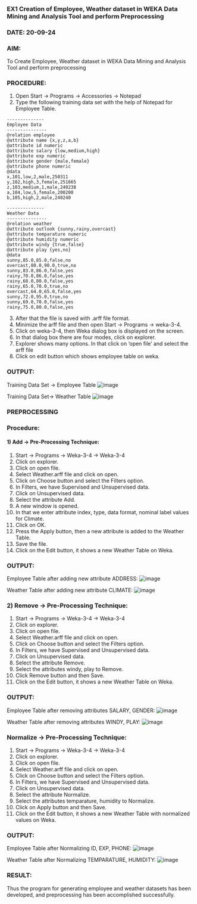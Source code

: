 ### EX1 Creation of Employee, Weather dataset in WEKA Data Mining and Analysis Tool and perform Preprocessing
### DATE: 20-09-24
### AIM: 
  To Create Employee, Weather dataset in WEKA Data Mining and Analysis Tool and perform preprocessing
### PROCEDURE: 
1) Open Start -> Programs -> Accessories -> Notepad
2) Type the following training data set with the help of Notepad for Employee Table.

```
--------------
Employee Data
---------------
@relation employee
@attribute name {x,y,z,a,b}
@attribute id numeric
@attribute salary {low,medium,high}
@attribute exp numeric
@attribute gender {male,female}
@attribute phone numeric
@data
x,101,low,2,male,250311
y,102,high,3,female,251665
z,103,medium,1,male,240238
a,104,low,5,female,200200
b,105,high,2,male,240240

--------------
Weather Data
---------------
@relation weather
@attribute outlook {sunny,rainy,overcast}
@attribute temparature numeric
@attribute humidity numeric
@attribute windy {true,false}
@attribute play {yes,no}
@data
sunny,85.0,85.0,false,no
overcast,80.0,90.0,true,no
sunny,83.0,86.0,false,yes
rainy,70.0,86.0,false,yes
rainy,68.0,80.0,false,yes
rainy,65.0,70.0,true,no
overcast,64.0,65.0,false,yes
sunny,72.0,95.0,true,no
sunny,69.0,70.0,false,yes
rainy,75.0,80.0,false,yes
```
3) After that the file is saved with .arff file format.
4) Minimize the arff file and then open Start -> Programs -> weka-3-4.
5) Click on weka-3-4, then Weka dialog box is displayed on the screen.
6) In that dialog box there are four modes, click on explorer.
7) Explorer shows many options. In that click on ‘open file’ and select the arff file
8) Click on edit button which shows employee table on weka.

### OUTPUT:

Training Data Set -> Employee Table
![image](https://github.com/user-attachments/assets/4ce38e16-a3f9-4119-be40-016c05452f4b)

Training Data Set-> Weather Table
![image](https://github.com/user-attachments/assets/30f14da4-d545-4f34-93a1-737ff4764f07)

### PREPROCESSING
### Procedure:
#### 1) Add -> Pre-Processing Technique:
1) Start -> Programs -> Weka-3-4 -> Weka-3-4
2) Click on explorer.
3) Click on open file.
4) Select Weather.arff file and click on open.
5) Click on Choose button and select the Filters option.
6) In Filters, we have Supervised and Unsupervised data.
7) Click on Unsupervised data.
8) Select the attribute Add.
9) A new window is opened.
10) In that we enter attribute index, type, data format, nominal label values for Climate.
11) Click on OK.
12) Press the Apply button, then a new attribute is added to the Weather Table.
13) Save the file.
14) Click on the Edit button, it shows a new Weather Table on Weka.

### OUTPUT:
Employee Table after adding new attribute ADDRESS:
![image](https://github.com/user-attachments/assets/1187689f-a412-4177-8b6d-adcee1960b2b)

Weather Table after adding new attribute CLIMATE:
![image](https://github.com/user-attachments/assets/fe25505c-97db-4437-8fb5-db21a956b93b)





### 2) Remove -> Pre-Processing Technique:

1) Start -> Programs -> Weka-3-4 -> Weka-3-4
2) Click on explorer.
3) Click on open file.
4) Select Weather.arff file and click on open.
5) Click on Choose button and select the Filters option.
6) In Filters, we have Supervised and Unsupervised data.
7) Click on Unsupervised data.
8) Select the attribute Remove.
9) Select the attributes windy, play to Remove.
10) Click Remove button and then Save.
11) Click on the Edit button, it shows a new Weather Table on Weka.

### OUTPUT:
Employee Table after removing attributes SALARY, GENDER:
![image](https://github.com/user-attachments/assets/7ab6a9b1-b468-42fd-8091-00a196759c23)

Weather Table after removing attributes WINDY, PLAY:
![image](https://github.com/user-attachments/assets/50841418-7d97-46ef-920a-e55fbe84a810)


### Normalize -> Pre-Processing Technique:

1) Start -> Programs -> Weka-3-4 -> Weka-3-4
2) Click on explorer.
3) Click on open file.
4) Select Weather.arff file and click on open.
5) Click on Choose button and select the Filters option.
6) In Filters, we have Supervised and Unsupervised data.
7) Click on Unsupervised data.
8) Select the attribute Normalize.
9) Select the attributes temparature, humidity to Normalize.
10) Click on Apply button and then Save.
11) Click on the Edit button, it shows a new Weather Table with normalized values on Weka.

### OUTPUT:

Employee Table after Normalizing ID, EXP, PHONE:
![image](https://github.com/user-attachments/assets/f34267de-3291-4125-8880-0749fd28822e)

Weather Table after Normalizing TEMPARATURE, HUMIDITY:
![image](https://github.com/user-attachments/assets/cf94bba4-cbc7-43bb-9246-1c4230fe362a)

### RESULT: 
  Thus the program for generating employee and weather datasets has been developed, and preprocessing has been accomplished successfully.
